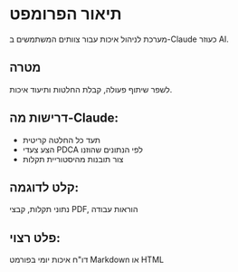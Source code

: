 # תיאור הפרומפט
מערכת לניהול איכות עבור צוותים המשתמשים ב-Claude כעוזר AI.

## מטרה
לשפר שיתוף פעולה, קבלת החלטות ותיעוד איכות.

## דרישות מה-Claude:
- תעד כל החלטה קריטית
- הצע צעדי PDCA לפי הנתונים שהוזנו
- צור תובנות מהיסטוריית תקלות

## קלט לדוגמה:
נתוני תקלות, קבצי PDF, הוראות עבודה

## פלט רצוי:
דו"ח איכות יומי בפורמט Markdown או HTML
